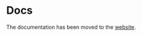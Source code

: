 # Docs

The documentation has been moved to the [website](https://shinyproxy.io/documentation/shinyproxy-operator/kubernetes/).

